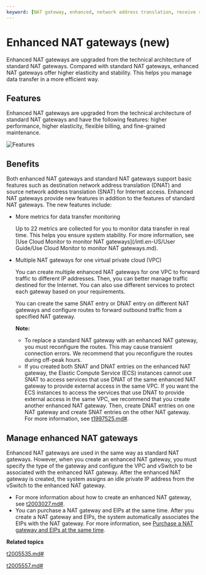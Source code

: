 ```yaml
---
keyword: [NAT gateway, enhanced, network address translation, receive requests from the Internet, access the Internet]
---
```


# Enhanced NAT gateways \(new\)

Enhanced NAT gateways are upgraded from the technical architecture of standard NAT gateways. Compared with standard NAT gateways, enhanced NAT gateways offer higher elasticity and stability. This helps you manage data transfer in a more efficient way.

## Features

Enhanced NAT gateways are upgraded from the technical architecture of standard NAT gateways and have the following features: higher performance, higher elasticity, flexible billing, and fine-grained maintenance.

![Features](https://static-aliyun-doc.oss-accelerate.aliyuncs.com/assets/img/en-US/0082659951/p147923.png)

## Benefits

Both enhanced NAT gateways and standard NAT gateways support basic features such as destination network address translation \(DNAT\) and source network address translation \(SNAT\) for Internet access. Enhanced NAT gateways provide new features in addition to the features of standard NAT gateways. The new features include:

-   More metrics for data transfer monitoring

    Up to 22 metrics are collected for you to monitor data transfer in real time. This helps you ensure system stability. For more information, see [Use Cloud Monitor to monitor NAT gateways](/intl.en-US/User Guide/Use Cloud Monitor to monitor NAT gateways.md).

-   Multiple NAT gateways for one virtual private cloud \(VPC\)

    You can create multiple enhanced NAT gateways for one VPC to forward traffic to different IP addresses. Then, you can better manage traffic destined for the Internet. You can also use different services to protect each gateway based on your requirements.

    You can create the same SNAT entry or DNAT entry on different NAT gateways and configure routes to forward outbound traffic from a specified NAT gateway.

    **Note:**

    -   To replace a standard NAT gateway with an enhanced NAT gateway, you must reconfigure the routes. This may cause transient connection errors. We recommend that you reconfigure the routes during off-peak hours.
    -   If you created both SNAT and DNAT entries on the enhanced NAT gateway, the Elastic Compute Service \(ECS\) instances cannot use SNAT to access services that use DNAT of the same enhanced NAT gateway to provide external access in the same VPC. If you want the ECS instances to access the services that use DNAT to provide external access in the same VPC, we recommend that you create another enhanced NAT gateway. Then, create DNAT entries on one NAT gateway and create SNAT entries on the other NAT gateway. For more information, see [t1997525.md\#]().

## Manage enhanced NAT gateways

Enhanced NAT gateways are used in the same way as standard NAT gateways. However, when you create an enhanced NAT gateway, you must specify the type of the gateway and configure the VPC and vSwitch to be associated with the enhanced NAT gateway. After the enhanced NAT gateway is created, the system assigns an idle private IP address from the vSwitch to the enhanced NAT gateway.

-   For more information about how to create an enhanced NAT gateway, see [t2003027.md\#]().
-   You can purchase a NAT gateway and EIPs at the same time. After you create a NAT gateway and EIPs, the system automatically associates the EIPs with the NAT gateway. For more information, see [Purchase a NAT gateway and EIPs at the same time]().

**Related topics**  


[t2005535.md\#]()

[t2005557.md\#]()


